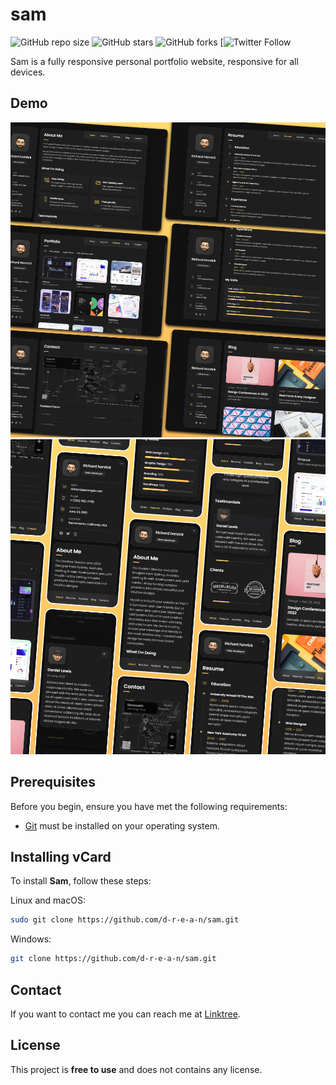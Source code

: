 # sam

![GitHub repo size](https://img.shields.io/github/repo-size/d-r-e-a-n/sam)
![GitHub stars](https://img.shields.io/github/stars/d-r-e-a-n/sam?style=social)
![GitHub forks](https://img.shields.io/github/forks/d-r-e-a-n/sam?style=social)
[![Twitter Follow](https://img.shields.io/twitter/follow/___drean?style=social)


Sam is a fully responsive personal portfolio website, responsive for all devices.

## Demo

![Sam Desktop Demo](./website-demo-image/desktop.png "Desktop Demo")
![Sam Mobile Demo](./website-demo-image/mobile.png "Mobile Demo")

## Prerequisites

Before you begin, ensure you have met the following requirements:

* [Git](https://git-scm.com/downloads "Download Git") must be installed on your operating system.

## Installing vCard

To install **Sam**, follow these steps:

Linux and macOS:

```bash
sudo git clone https://github.com/d-r-e-a-n/sam.git
```

Windows:

```bash
git clone https://github.com/d-r-e-a-n/sam.git
```

## Contact

If you want to contact me you can reach me at [Linktree](https://linktr.ee/_drean).

## License

This project is **free to use** and does not contains any license.
